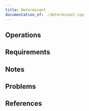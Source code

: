```yaml
---
title: Determinant
documentation_of: ./determinant.cpp
---
```


## Operations

## Requirements

## Notes

## Problems

## References

